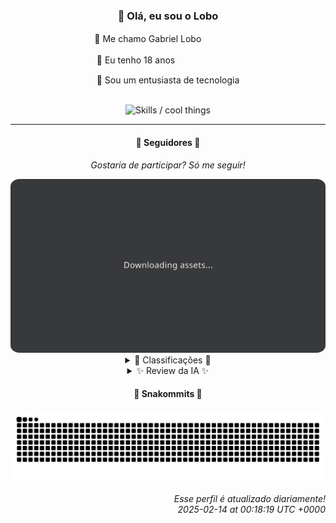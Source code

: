 <div align="center">
  <h3>👋 Olá, eu sou o Lobo</h3>
  
  <p>🐺 Me chamo Gabriel Loboㅤㅤㅤㅤㅤ</p>
  <p>🧔 Eu tenho 18 anosㅤㅤㅤㅤㅤㅤㅤㅤ</p>
  <p>🧠 Sou um entusiasta de tecnologia</p>

  <br/>

  <img width="600" alt="Skills / cool things" src="https://skills-icons.vercel.app/api/icons?i=python,md,html,css,js,github,git,vscode,linux,node,ts,sass,react,vite,vercel,lottie,ionic,capacitor,zustand,framer,firebase,arduino,godot,tailwind,shadcnui,lucide,zorinos,pnpm,reactnative&perline=14" />
</div>

<hr />

<div align="center">
    <h4>👤 Seguidores 👤</h4>
    <p><i>Gostaria de participar? Só me seguir!</i></p>
    <img width="600" src=".github/assets/cards/top3.svg" alt="Top 3 followers contributors (monthly)" />
    <details>
    <summary>🏅 Classificações 🏅</summary>
    <br/>
    <table>
        <thead>
            <tr align="center">
                <th>Posição</th>
                <th>Seguidor</th>
                <th>Contribuições</th>
            </tr>
        </thead>
        <tbody>
            <tr align="center">
                <td>1°</td>
                <td><a href="https://github.com/danko-nobre">Danilo Nobre</a></td>
                <td>167 ctr.</td>
            </tr>
            <tr align="center">
                <td>2°</td>
                <td><a href="https://github.com/RafaZeero">Rafael Lima de Morais</a></td>
                <td>108 ctr.</td>
            </tr>
            <tr align="center">
                <td>3°</td>
                <td><a href="https://github.com/luannzin">Luan Fabri</a></td>
                <td>101 ctr.</td>
            </tr>
            <tr align="center">
                <td>4°</td>
                <td><a href="https://github.com/EvertonMJunior">Everton Marcelino Jr.</a></td>
                <td>89 ctr.</td>
            </tr>
            <tr align="center">
                <td>5°</td>
                <td><a href="https://github.com/neopromic">NeO - Wesley Souza</a></td>
                <td>81 ctr.</td>
            </tr>
            <tr align="center">
                <td>6°</td>
                <td><a href="https://github.com/lucasadsr">Lucas Ribeiro</a></td>
                <td>47 ctr.</td>
            </tr>
            <tr align="center">
                <td>7°</td>
                <td><a href="https://github.com/cookieukw">CookieUkw</a></td>
                <td>44 ctr.</td>
            </tr>
            <tr align="center">
                <td>8°</td>
                <td><a href="https://github.com/DeividSouSan">Deivid Souza Santana</a></td>
                <td>44 ctr.</td>
            </tr>
            <tr align="center">
                <td>9°</td>
                <td><a href="https://github.com/felipegueller">Felipe Gueller</a></td>
                <td>33 ctr.</td>
            </tr>
            <tr align="center">
                <td>10°</td>
                <td><a href="https://github.com/Cr-Israel">Carlos Israel</a></td>
                <td>31 ctr.</td>
            </tr>
        </tbody>
    </table>
    </details>
    <details>
    <summary>✨ Review da IA ✨</summary>
    <br/>
    <div align="justify"><p><b>Danilo Nobre</b>, parabéns por liderar o ranking. Mas vamos ser honestos, um "Full-stack, Game dev e 3D Enthusiast" que não consegue nem 200 contribuições? Cadê a animação desse jogo? E esses repositórios "danko-nobre/danko-nobre"? Precisamos de mais "danko" e menos "nobre" aí, campeão.</p>
<p><b>Rafael Lima de Morais</b>, "Software Engineer | Go | Typescript | Rust | Vim". Aparentemente, indeciso também. Seus repositórios gritam "crise de identidade". Um clicker de Ragna? Sério? E esse guia de Unreal Engine, que na verdade é um <i>fork</i>? Talvez seja hora de criar algo seu, original. Ou continuar clicando, tanto faz.</p>
<p><b>Luan Fabri</b>, "I have a brain." Que bom, porque suas contribuições estão precisando dele. Quase metade do primeiro colocado, hein? O StackBlitz é legal, mas o que você está construindo? Cadê o brilho? E esses projetos "free-resources"? Está distribuindo a própria criatividade? Não se doe tanto, guarde um pouco pra você.</p>
<p><b>Everton Marcelino Jr.</b>, "passionate about technology." É o que todos dizem. Contribuições no TypeORM e Slang são ok, mas e o seu próprio brilho? Onde está? Ah, não, espera, tem um repositório com seu nome. Que original. E o que tem nele? Nada. Que decepção.</p>
<p><b>NeO - Wesley Souza</b>, "Hello outsider!". Bem-vindo ao ranking medíocre. Contribuições em projetos de terceiros são legais, mas e o seu próprio legado? Um repositório chamado "old-flary"? Parece promissor, mas a última atualização foi em dezembro. Deixe de lado essa nostalgia e crie algo novo, NeO, ou vai virar apenas "Old".</p>
<p><b>Lucas Ribeiro</b>, "Desenvolvedor de Software | Recife - Brazil". Seu portfólio é tão legal que só tem um stargazer. E essa API em Go para um app de "Ask Me Anything"? Alguém te perguntou alguma coisa? Parece que não. Mas não desanime, talvez um dia alguém se interesse pelas suas perguntas e respostas.</p>
<p><b>CookieUkw</b>, sem bio? Sem problemas, suas contribuições falam por você... ou quase. Um "Advanced Snake Game"? Já estamos em 2025, Cookie, a cobra já evoluiu. E esse projeto de "VexAI"? Parece ambicioso, mas a última atualização foi há mais de uma semana. Não deixe a IA te dominar, mostre quem manda!</p>
<p><b>Deivid Souza Santana</b>, "Estudante de Análise e Desenvolvimento de Sistemas apaixonado por desenvolvimento back-end". Sua paixão não está se traduzindo em contribuições. Um website de organização de tarefas? Originalidade passou longe. E esses "Design-Patterns" em Python? Parece que alguém está tentando impressionar. Mas está funcionando?</p>
<p><b>Felipe Gueller</b>, Bacharel em Sistemas de Informações que cria "componentes HTML diversos". Que emocionante. Sério, comemore cada conquista, porque pelo visto não terá muitas. E um repositório para aprender HTML, CSS e Javascript? Espero que já tenha terminado o curso, ou vai ficar preso no "Origamid" para sempre.</p>
<p><b>Carlos Israel</b>, "Software Engineer. Passionate about technology." Outro apaixonado. E o que você fez com essa paixão? Um repositório com seu nome que está vazio? Uma API com Fastify? Parabéns, você é mais um na multidão. Mas não se preocupe, sempre há espaço para mais um.</p>
<p><b>Filipe Deschamps</b>, ah, o guru. "Quer se sentir competente em programação? Confere isso: https://curso.dev". Entendi, você está aqui só para divulgar seu curso. Contribuições em projetos de terceiros são ótimas, mas e o seu? Ah, espera, você já tem um clone do TabNews. Que original. Mas ei, pelo menos você tem um curso para vender, certo?</p>
</div>
    </details>
</div>

<div align="center">
  <h4>🐍 Snakommits 🐍</h4>
    <picture>
      <source media="(prefers-color-scheme: dark)" srcset="https://raw.githubusercontent.com/Lobooooooo14/Lobooooooo14/snake-output/snake-dark.svg">
      <source media="(prefers-color-scheme: light)" srcset="https://raw.githubusercontent.com/Lobooooooo14/Lobooooooo14/snake-output/snake-light.svg">
      <img alt="github contribution grid snake animation" src="https://raw.githubusercontent.com/Lobooooooo14/Lobooooooo14/snake-output/snake-light.svg">
    </picture>
</div>

<h6 align="right">
  Esse perfil é atualizado diariamente!<br/> <i>2025-02-14 at 00:18:19 UTC +0000</i>
<h6>